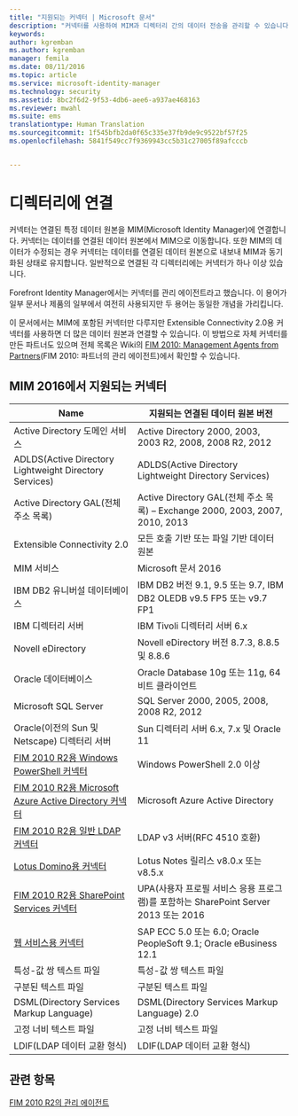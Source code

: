 ```yaml
---
title: "지원되는 커넥터 | Microsoft 문서"
description: "커넥터를 사용하여 MIM과 디렉터리 간의 데이터 전송을 관리할 수 있습니다."
keywords: 
author: kgremban
ms.author: kgremban
manager: femila
ms.date: 08/11/2016
ms.topic: article
ms.service: microsoft-identity-manager
ms.technology: security
ms.assetid: 8bc2f6d2-9f53-4db6-aee6-a937ae468163
ms.reviewer: mwahl
ms.suite: ems
translationtype: Human Translation
ms.sourcegitcommit: 1f545bfb2da0f65c335e37fb9de9c9522bf57f25
ms.openlocfilehash: 5841f549cc7f9369943cc5b31c27005f89afcccb


---
```


# <a name="connect-to-your-directories"></a>디렉터리에 연결

커넥터는 연결된 특정 데이터 원본을 MIM(Microsoft Identity Manager)에 연결합니다. 커넥터는 데이터를 연결된 데이터 원본에서 MIM으로 이동합니다. 또한 MIM의 데이터가 수정되는 경우 커넥터는 데이터를 연결된 데이터 원본으로 내보내 MIM과 동기화된 상태로 유지합니다. 일반적으로 연결된 각 디렉터리에는 커넥터가 하나 이상 있습니다.

Forefront Identity Manager에서는 커넥터를 관리 에이전트라고 했습니다. 이 용어가 일부 문서나 제품의 일부에서 여전히 사용되지만 두 용어는 동일한 개념을 가리킵니다.

이 문서에서는 MIM에 포함된 커넥터만 다루지만 Extensible Connectivity 2.0용 커넥터를 사용하면 더 많은 데이터 원본과 연결할 수 있습니다. 이 방법으로 자체 커넥터를 만든 파트너도 있으며 전체 목록은 Wiki의 [FIM 2010: Management Agents from Partners](http://social.technet.microsoft.com/wiki/contents/articles/1589.fim-2010-management-agents-from-partners.aspx)(FIM 2010: 파트너의 관리 에이전트)에서 확인할 수 있습니다.

## <a name="supported-connectors-in-mim-2016"></a>MIM 2016에서 지원되는 커넥터

| Name | 지원되는 연결된 데이터 원본 버전 |
| ---- | ----------------------------------------------- |
| Active Directory 도메인 서비스 | Active Directory 2000, 2003, 2003 R2, 2008, 2008 R2, 2012 |
| ADLDS(Active Directory Lightweight Directory Services) | ADLDS(Active Directory Lightweight Directory Services) |
| Active Directory GAL(전체 주소 목록) | Active Directory GAL(전체 주소 목록) – Exchange 2000, 2003, 2007, 2010, 2013 |
| Extensible Connectivity 2.0 | 모든 호출 기반 또는 파일 기반 데이터 원본 |
| MIM 서비스 | Microsoft 문서 2016 |
| IBM DB2 유니버설 데이터베이스 | IBM DB2 버전 9.1, 9.5 또는 9.7, IBM DB2 OLEDB v9.5 FP5 또는 v9.7 FP1 |
| IBM 디렉터리 서버 | IBM Tivoli 디렉터리 서버 6.x |
| Novell eDirectory | Novell eDirectory 버전 8.7.3, 8.8.5 및 8.8.6 |
| Oracle 데이터베이스 | Oracle Database 10g 또는 11g, 64비트 클라이언트 |
| Microsoft SQL Server | SQL Server 2000, 2005, 2008, 2008 R2, 2012 |
| Oracle(이전의 Sun 및 Netscape) 디렉터리 서버 | Sun 디렉터리 서버 6.x, 7.x 및 Oracle 11 |
| [FIM 2010 R2용 Windows PowerShell 커넥터](https://msdn.microsoft.com/en-us/library/dn640417.aspx) | Windows PowerShell 2.0 이상 |
| [FIM 2010 R2용 Microsoft Azure Active Directory 커넥터](https://msdn.microsoft.com/en-us/library/dn511001.aspx) | Microsoft Azure Active Directory |
| [FIM 2010 R2용 일반 LDAP 커넥터](https://msdn.microsoft.com/en-us/library/dn510997.aspx) | LDAP v3 서버(RFC 4510 호환) |
| [Lotus Domino용 커넥터](https://msdn.microsoft.com/en-us/library/hh859750.aspx) | Lotus Notes 릴리스 v8.0.x 또는 v8.5.x |
| [FIM 2010 R2용 SharePoint Services 커넥터](https://msdn.microsoft.com/en-us/library/dn511003.aspx) | UPA(사용자 프로필 서비스 응용 프로그램)를 포함하는 SharePoint Server 2013 또는 2016 |
| [웹 서비스용 커넥터](https://www.microsoft.com/en-us/download/details.aspx?id=51495) | SAP ECC 5.0 또는 6.0; Oracle PeopleSoft 9.1; Oracle eBusiness 12.1 |
| 특성-값 쌍 텍스트 파일 | 특성-값 쌍 텍스트 파일 |
| 구분된 텍스트 파일 | 구분된 텍스트 파일 |
| DSML(Directory Services Markup Language) | DSML(Directory Services Markup Language) 2.0 |
| 고정 너비 텍스트 파일 | 고정 너비 텍스트 파일 |
| LDIF(LDAP 데이터 교환 형식) | LDIF(LDAP 데이터 교환 형식) |

## <a name="related-topics"></a>관련 항목

[FIM 2010 R2의 관리 에이전트](https://technet.microsoft.com/library/jj133885.aspx)



<!--HONumber=Nov16_HO2-->


